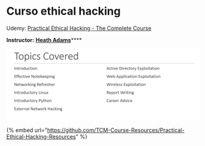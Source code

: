 # Curso ethical hacking

Udemy:  [Practical Ethical Hacking - The Complete Course](https://deloittedevelopment.udemy.com/course/practical-ethical-hacking/)

**Instructor:** [**Heath Adams**](https://deloittedevelopment.udemy.com/user/heath-adams-2/)\*\*\*\*

![](../.gitbook/assets/imagen%20%2863%29.png)

{% embed url="https://github.com/TCM-Course-Resources/Practical-Ethical-Hacking-Resources" %}



